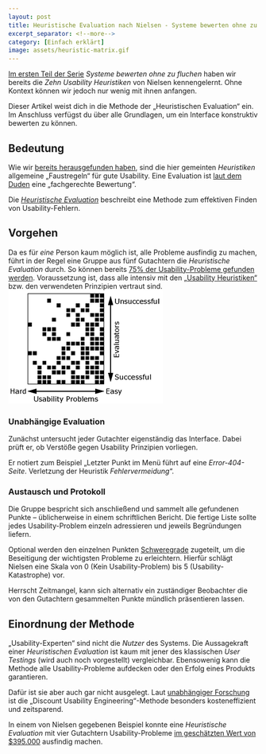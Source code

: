```yaml
---
layout: post
title: Heuristische Evaluation nach Nielsen - Systeme bewerten ohne zu fluchen
excerpt_separator: <!--more-->
category: [Einfach erklärt]
image: assets/heuristic-matrix.gif
---
```


[Im ersten Teil der Serie](http://www.usabilityreport.de/usability-heuristiken-nielsen) *Systeme bewerten ohne zu fluchen* haben wir bereits die *Zehn Usability Heuristiken* von Nielsen kennengelernt. Ohne Kontext können wir jedoch nur wenig mit ihnen anfangen.

Dieser Artikel weist dich in die Methode der „Heuristischen Evaluation“ ein. Im Anschluss verfügst du über alle Grundlagen, um ein Interface konstruktiv bewerten zu können.
<!--more-->

## Bedeutung
Wie wir [bereits herausgefunden haben](http://www.usabilityreport.de/usability-heuristiken-nielsen), sind die hier gemeinten *Heuristiken* allgemeine „Faustregeln“ für gute Usability. Eine Evaluation ist [laut dem Duden](http://www.duden.de/rechtschreibung/Evaluation) eine „fachgerechte Bewertung“.

Die [*Heuristische Evaluation*](https://www.nngroup.com/articles/how-to-conduct-a-heuristic-evaluation/) beschreibt eine Methode zum effektiven Finden von Usability-Fehlern.
## Vorgehen
Da es für *eine* Person kaum möglich ist, alle Probleme ausfindig zu machen, führt in der Regel eine Gruppe aus fünf Gutachtern die *Heuristische Evaluation* durch. So können bereits [75% der Usability-Probleme gefunden werden](https://www.nngroup.com/articles/how-to-conduct-a-heuristic-evaluation/). Voraussetzung ist, dass alle intensiv mit den [„Usability Heuristiken“](http://www.usabilityreport.de/usability-heuristiken-nielsen) bzw. den verwendeten Prinzipien vertraut sind.
[![Nielsen Norman Group Licence: All Rights Reserved](assets/heuristic-matrix.gif)](https://media.nngroup.com/media/editor/2012/10/30/heuristic_matrix.gif)
### Unabhängige Evaluation
Zunächst untersucht jeder Gutachter eigenständig das Interface. Dabei prüft er, ob Verstöße gegen Usability Prinzipien vorliegen.

Er notiert zum Beispiel „Letzter Punkt im Menü führt auf eine *Error-404-Seite*. Verletzung der Heuristik *Fehlervermeidung*“.
### Austausch und Protokoll
Die Gruppe bespricht sich anschließend und sammelt alle gefundenen Punkte – üblicherweise in einem schriftlichen Bericht. Die fertige Liste sollte jedes Usability-Problem einzeln adressieren und jeweils Begründungen liefern.

Optional werden den einzelnen Punkten [Schweregrade](https://www.nngroup.com/articles/how-to-rate-the-severity-of-usability-problems/) zugeteilt, um die Beseitigung der wichtigsten Probleme zu erleichtern. Hierfür schlägt Nielsen eine Skala von 0 (Kein Usability-Problem) bis 5 (Usability-Katastrophe) vor.

Herrscht Zeitmangel, kann sich alternativ ein zuständiger Beobachter die von den Gutachtern gesammelten Punkte mündlich präsentieren lassen.

## Einordnung der Methode
„Usability-Experten“ sind nicht die *Nutzer* des Systems. Die Aussagekraft einer *Heuristischen Evaluation* ist kaum mit jener des klassischen *User Testings* (wird auch noch vorgestellt) vergleichbar. Ebensowenig kann die Methode alle Usability-Probleme aufdecken oder den Erfolg eines Produkts garantieren.

Dafür ist sie aber auch gar nicht ausgelegt. Laut [unabhängiger Forschung](https://www.nngroup.com/articles/how-to-conduct-a-heuristic-evaluation/) ist die „Discount Usability Engineering“-Methode besonders kosteneffizient und zeitsparend. 

In einem von Nielsen gegebenen Beispiel konnte eine *Heuristische Evaluation* mit vier Gutachtern Usability-Probleme [im geschätzten Wert von $395.000](https://www.nngroup.com/articles/how-to-conduct-a-heuristic-evaluation/) ausfindig machen.
